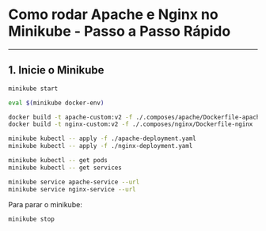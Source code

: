 # Como rodar Apache e Nginx no Minikube - Passo a Passo Rápido

---

## 1. Inicie o Minikube

```bash
minikube start

eval $(minikube docker-env)

docker build -t apache-custom:v2 -f ./.composes/apache/Dockerfile-apache ./.composes/apache
docker build -t nginx-custom:v2 -f ./.composes/nginx/Dockerfile-nginx ./.composes/nginx

minikube kubectl -- apply -f ./apache-deployment.yaml
minikube kubectl -- apply -f ./nginx-deployment.yaml

minikube kubectl -- get pods
minikube kubectl -- get services

minikube service apache-service --url
minikube service nginx-service --url
```

Para parar o minikube:
```bash
minikube stop
```
